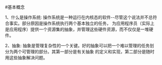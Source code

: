 #基本概念

1、什么是操作系统:
   操作系统是一种运行在内核态的软件--尽管这个说法并不总符合事实。部分原因是操作系统执行两个基本独立的任务，
   为应用程序员（实际上是应用程序）提供一个资源集的抽象，并管理这些硬件资源，而不仅仅是一堆硬件。

2、抽象:
   抽象是管理复杂性的一个关键。好的抽象可以把一个难以管理的任务划分为两个可管理的部分。其第一部分是有关抽象
   的定义和实现，第二部分是随时用这些抽象解决问题。
